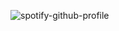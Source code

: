 ![spotify-github-profile](https://spotify-github-profile.kittinanx.com/api/view?uid=31ewfgkw636gbfassnmqvzyjluvm&cover_image=true&theme=default&show_offline=false&background_color=121212&interchange=false)
